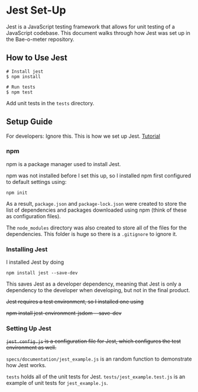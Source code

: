 # Jest Set-Up

Jest is a JavaScript testing framework that allows for unit testing of a JavaScript codebase. This document walks through how Jest was set up in the Bae-o-meter repository.

## How to Use Jest

```shell
# Install jest
$ npm install

# Run tests
$ npm test
```
Add unit tests in the `tests` directory.

## Setup Guide
For developers: Ignore this. This is how we set up Jest.
[Tutorial](https://jestjs.io/docs/getting-started)

### npm
npm is a package manager used to install Jest.

npm was not installed before I set this up, so I installed npm first configured to default settings using:
```shell
npm init
```
As a result, `package.json` and `package-lock.json` were created to store the list of dependencies and packages downloaded using npm (think of these as configuration files).

The `node_modules` directory was also created to store all of the files for the dependencies. This folder is huge so there is a `.gitignore` to ignore it.

### Installing Jest

I installed Jest by doing
```shell
npm install jest --save-dev
```
This saves Jest as a developer dependency, meaning that Jest is only a dependency to the developer when developing, but not in the final product.

~~Jest requires a test environment, so I installed one using~~

~~npm install jest-environment-jsdom --save-dev~~


### Setting Up Jest

~~`jest.config.js` is a configuration file for Jest, which configures the test environment as well.~~

`specs/documentation/jest_example.js` is an random function to demonstrate how Jest works.

`tests` holds all of the unit tests for Jest. `tests/jest_example.test.js` is an example of unit tests for `jest_example.js`.
